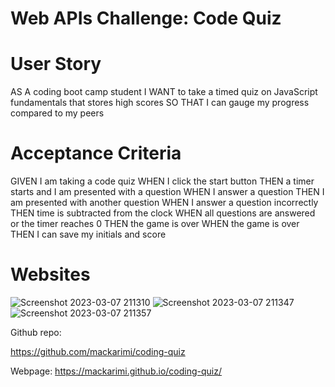 # Web APIs Challenge: Code Quiz 

 # User Story 
 
AS A coding boot camp student
I WANT to take a timed quiz on JavaScript fundamentals that stores high scores
SO THAT I can gauge my progress compared to my peers

# Acceptance Criteria 

GIVEN I am taking a code quiz
WHEN I click the start button
THEN a timer starts and I am presented with a question
WHEN I answer a question
THEN I am presented with another question
WHEN I answer a question incorrectly
THEN time is subtracted from the clock
WHEN all questions are answered or the timer reaches 0
THEN the game is over
WHEN the game is over
THEN I can save my initials and score





# Websites 
![Screenshot 2023-03-07 211310](https://user-images.githubusercontent.com/122414990/223697397-9125f2b5-1587-496a-9f0e-a5579130bc62.png)
![Screenshot 2023-03-07 211347](https://user-images.githubusercontent.com/122414990/223697400-51cb40d2-c33a-460f-9aaf-cd6ec13950d9.png)
![Screenshot 2023-03-07 211357](https://user-images.githubusercontent.com/122414990/223697417-e260fa56-e255-45ab-998a-81bfe5205434.png)

Github repo:

 https://github.com/mackarimi/coding-quiz  
 
 
 Webpage:
 https://mackarimi.github.io/coding-quiz/

